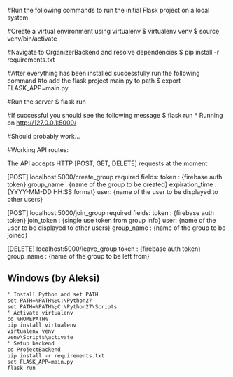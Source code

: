 #Run the following commands to run the initial Flask project on a local system

#Create a virtual environment using virtualenv
$ virtualenv venv
$ source venv/bin/activate


#Navigate to OrganizerBackend and resolve dependencies
$ pip install -r requirements.txt

#After everything has been installed successfully run the following command
#to add the flask project main.py to path
$ export FLASK_APP=main.py

#Run the server
$ flask run

#If successful you should see the following message
$ flask run
    * Running on http://127.0.0.1:5000/


#Should probably work...



#Working API routes:

The API accepts HTTP [POST, GET, DELETE] requests at the moment

[POST] localhost:5000/create_group
required fields:
token : {firebase auth token}
group_name : {name of the group to be created}
expiration_time : {YYYY-MM-DD HH:SS format}
user: {name of the user to be displayed to other users}

[POST] localhost:5000/join_group
required fields:
token : {firebase auth token}
join_token : {single use token from group info}
user: {name of the user to be displayed to other users}
group_name : {name of the group to be joined}

[DELETE] localhost:5000/leave_group
token : {firebase auth token}
group_name : {name of the group to be left from}
## Windows (by Aleksi)

```
' Install Python and set PATH
set PATH=%PATH%;C:\Python27
set PATH=%PATH%;C:\Python27\Scripts
' Activate virtualenv
cd %HOMEPATH%
pip install virtualenv
virtualenv venv
venv\Scripts\activate
' Setup backend
cd ProjectBackend
pip install -r requirements.txt
set FLASK_APP=main.py
flask run
```
